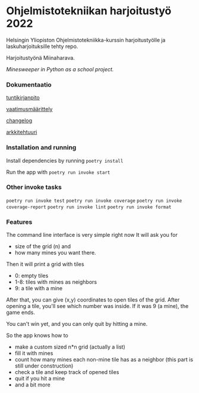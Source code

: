 # Ohjelmistotekniikan harjoitustyö 2022

  
Helsingin Yliopiston Ohjelmistotekniikka-kurssin harjoitustyölle ja laskuharjoituksille tehty repo.

Harjoitustyönä Miinaharava.

*Minesweeper in Python as a school project.*


### Dokumentaatio

[tuntikirjanpito](https://github.com/Deeroil/ot-harjoitustyo/blob/master/dokumentaatio/tuntikirjanpito.md)

[vaatimusmäärittely](https://github.com/Deeroil/ot-harjoitustyo/blob/master/dokumentaatio/vaatimusmaarittely.md)

[changelog](https://github.com/Deeroil/ot-harjoitustyo/blob/master/dokumentaatio/changelog.md)

[arkkitehtuuri](https://github.com/Deeroil/ot-harjoitustyo/blob/master/dokumentaatio/arkkitehtuuri.md)

### Installation and running

Install dependencies by running `poetry install`

Run the app with `poetry run invoke start`


### Other invoke tasks

`poetry run invoke test`
`poetry run invoke coverage`
`poetry run invoke coverage-report`
`poetry run invoke lint`
`poetry run invoke format`


### Features
The command line interface is very simple right now
It will ask you for
- size of the grid (n) and
- how many mines you want there.

Then it will print a grid with tiles
- 0: empty tiles 
- 1-8: tiles with mines as neighbors
- 9: a tile with a mine

After that, you can give (x,y) coordinates to open tiles of the grid.
After opening a tile, you'll see which number was inside.
If it was 9 (a mine), the game ends.

You can't win yet, and you can only quit by hitting a mine.


So the app knows how to
- make a custom sized n*n grid (actually a list)
- fill it with mines
- count how many mines each non-mine tile has as a neighbor (this part is still under construction)
- check a tile and keep track of opened tiles
- quit if you hit a mine
- and a bit more